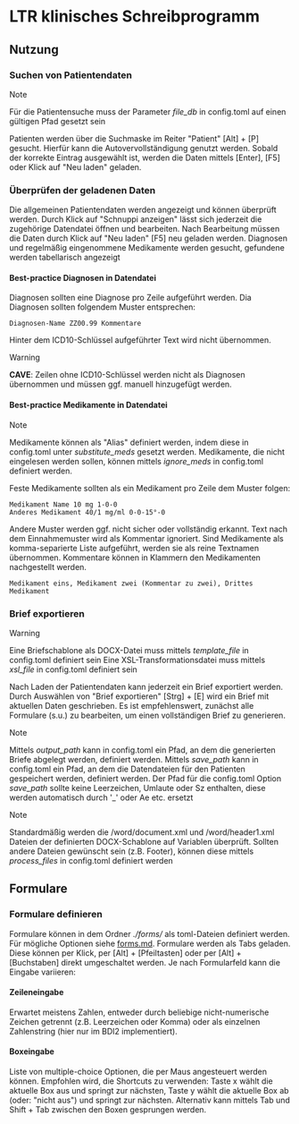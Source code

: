 # LTR klinisches Schreibprogramm

## Nutzung

### Suchen von Patientendaten

> [!NOTE]
> Für die Patientensuche muss der Parameter *file_db* in config.toml auf einen gültigen Pfad gesetzt sein

Patienten werden über die Suchmaske im Reiter "Patient" [Alt] + [P] gesucht. Hierfür kann die
Autovervollständigung genutzt werden. Sobald der korrekte Eintrag ausgewählt ist, werden die Daten mittels [Enter], [F5]
oder Klick auf "Neu laden" geladen.

### Überprüfen der geladenen Daten

Die allgemeinen Patientendaten werden angezeigt und können überprüft werden. Durch Klick auf "Schnuppi anzeigen"
lässt sich jederzeit die zugehörige Datendatei öffnen und bearbeiten. Nach Bearbeitung müssen die Daten durch Klick
auf "Neu laden" [F5] neu geladen werden. Diagnosen und regelmäßig eingenommene Medikamente werden gesucht,
gefundene werden tabellarisch angezeigt


#### Best-practice Diagnosen in Datendatei

Diagnosen sollten eine Diagnose pro Zeile aufgeführt werden. Dia Diagnosen sollten folgendem Muster entsprechen:

```
Diagnosen-Name ZZ00.99 Kommentare
```

Hinter dem ICD10-Schlüssel aufgeführter Text wird nicht übernommen.

> [!WARNING]
> **CAVE**: Zeilen ohne ICD10-Schlüssel werden nicht als Diagnosen übernommen und müssen ggf. manuell hinzugefügt werden.


#### Best-practice Medikamente in Datendatei

> [!NOTE]
> Medikamente können als "Alias" definiert werden, indem diese in config.toml unter *substitute_meds* gesetzt werden.
> Medikamente, die nicht eingelesen werden sollen, können mittels *ignore_meds* in config.toml definiert werden.

Feste Medikamente sollten als ein Medikament pro Zeile dem Muster folgen:

```
Medikament Name 10 mg 1-0-0
Anderes Medikament 40/1 mg/ml 0-0-15°-0
```

Andere Muster werden ggf. nicht sicher oder vollständig erkannt. Text nach dem Einnahmemuster wird als Kommentar ignoriert.
Sind Medikamente als komma-separierte Liste aufgeführt, werden sie als reine Textnamen übernommen. Kommentare können in Klammern den Medikamenten nachgestellt werden.

```
Medikament eins, Medikament zwei (Kommentar zu zwei), Drittes Medikament
```


### Brief exportieren

> [!WARNING]
> Eine Briefschablone als DOCX-Datei muss mittels *template_file* in config.toml definiert sein
> Eine XSL-Transformationsdatei muss mittels *xsl_file* in config.toml definiert sein

Nach Laden der Patientendaten kann jederzeit ein Brief exportiert werden. Durch Auswählen von "Brief exportieren" [Strg] + [E] wird ein Brief mit aktuellen Daten geschrieben. Es ist empfehlenswert, zunächst alle Formulare (s.u.) zu bearbeiten, um einen vollständigen Brief zu generieren.

> [!NOTE]
> Mittels *output_path* kann in config.toml ein Pfad, an dem die generierten Briefe abgelegt werden, definiert werden.
> Mittels *save_path* kann in config.toml ein Pfad, an dem die Datendateien für den Patienten gespeichert werden, definiert werden.
> Der Pfad für die config.toml Option *save_path* sollte keine Leerzeichen, Umlaute oder Sz enthalten, diese werden
> automatisch durch '_' oder Ae etc. ersetzt

> [!NOTE]
> Standardmäßig werden die /word/document.xml und /word/header1.xml Dateien der definierten DOCX-Schablone auf Variablen
> überprüft. Sollten andere Dateien gewünscht sein (z.B. Footer), können diese mittels *process_files* in config.toml definiert werden


## Formulare

### Formulare definieren

Formulare können in dem Ordner *./forms/* als toml-Dateien definiert werden. Für mögliche Optionen siehe [forms.md](forms.md).
Formulare werden als Tabs geladen. Diese können per Klick, per [Alt] + [Pfeiltasten] oder per [Alt] + [Buchstaben] direkt umgeschaltet werden. Je nach Formularfeld kann die Eingabe variieren:

#### Zeileneingabe

Erwartet meistens Zahlen, entweder durch beliebige nicht-numerische Zeichen getrennt (z.B. Leerzeichen oder Komma) oder
als einzelnen Zahlenstring (hier nur im BDI2 implementiert).

#### Boxeingabe

Liste von multiple-choice Optionen, die per Maus angesteuert werden können.
Empfohlen wird, die Shortcuts zu verwenden: Taste x wählt die aktuelle Box aus und springt zur nächsten, Taste y wählt
die aktuelle Box ab (oder: "nicht aus") und springt zur nächsten. Alternativ kann mittels Tab und Shift + Tab zwischen
den Boxen gesprungen werden.

